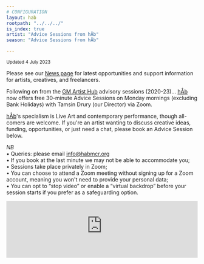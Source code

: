 ```yaml
---
# CONFIGURATION
layout: hab
rootpath: "../../../"
is_index: true
artist: "Advice Sessions from hÅb"
season: "Advice Sessions from hÅb"

---
```

<small>Updated 4 July 2023</small>        
        
Please see our [News page](/news/#artists) for latest opportunities and support information for artists, creatives, and freelancers.         
        
Following on from the <a href="https://gm-artisthub.co.uk" target="_blank">GM Artist Hub</a> advisory sessions (2020-23)… [hÅb](/hab) now offers free 30-minute Advice Sessions on Monday mornings (excluding Bank Holidays) with Tamsin Drury (our Director) via Zoom.         
           
[hÅb](/hab)'s specialism is Live Art and contemporary performance, though all-comers are welcome. If you're an artist wanting to discuss creative ideas, funding, opportunities, or just need a chat, please book an Advice Session below.          
        
*NB*<br>• Queries: please email <a href="mailto:info@habmcr.org">info@habmcr.org</a><br>• If you book at the last minute we may not be able to accommodate you;<br>• Sessions take place privately in Zoom;<br>• You can choose to attend a Zoom meeting without signing up for a Zoom account, meaning you won't need to provide your personal data;<br>• You can opt to “stop video” or enable a “virtual backdrop” before your session starts if you prefer as a safeguarding option.          
            
<iframe src="https://app.squarespacescheduling.com/schedule.php?owner=29641228" title="Schedule Appointment" width="100%" frameBorder="0"></iframe><script src="https://embed.acuityscheduling.com/js/embed.js" type="text/javascript"></script>
